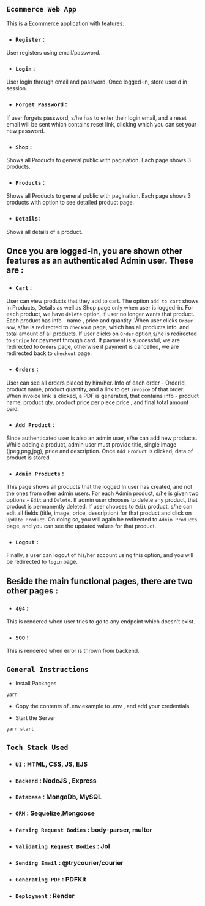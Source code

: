 ## `Ecommerce Web App ` 

This is a [Ecommerce application](https://ecommerce-u5ea.onrender.com) with features:
- ### `Register` : 
User registers using email/password.
- ### `Login` : 
User logIn through email and password. Once logged-in, store userId in session.
- ### `Forget Password` : 
If user forgets password, s/he has to enter their login email, and a reset email will be sent which contains reset link, clicking which you can set your new password.
- ### `Shop` : 
Shows all Products to general public with pagination. Each page shows 3 products.
- ### `Products` : 
Shows all Products to general public with pagination. Each page shows 3 products with option to see detailed product page.
- ### `Details`: 
Shows all details of a product.

## Once you are logged-In, you are shown other features as an authenticated Admin user. These are :

- ### `Cart` : 
User can view products that they add to cart. The option `add to cart` shows in Products, Details as well as Shop page only when user is logged-in. For each product, we have `delete` option, if user no longer wants that product. Each product has info - name , price and quantity. When user clicks `Order Now`, s/he is redirected to `checkout` page, which has all products info. and total amount of all products. If user clicks on `Order` option,s/he is redirected to `stripe` for payment through card. If payment is successful, we are redirected to `Orders` page, otherwise if payment is cancelled, we are redirected back to `checkout` page.
- ### `Orders` : 
User can see all orders placed by him/her. Info of each order - OrderId, product name, product quantity, and a link to get `invoice` of that order. When invoice link is clicked, a PDF is generated, that contains info - product name, product qty, product price per piece price , and final total amount paid.
- ### `Add Product` : 
Since authenticated user is also an admin user, s/he can add new products. While adding a product, admin user must provide title, single image (jpeg,png,jpg), price and description. Once `Add Product` is clicked, data of product is stored.
- ### `Admin Products` : 
This page shows all products that the logged In user has created, and not the ones from other admin users. For each Admin product, s/he is given two options - `Edit` and `Delete`. If admin user chooses to delete any product, that product is permanently deleted. If user chooses to `Edit` product, s/he can edit all fields (title, image, price, description) for that product and click on `Update Product`. On doing so, you will again be redirected to `Admin Products` page, and you can see the updated values for that product.
- ### `Logout` : 
Finally, a user can logout of his/her account using this option, and you will be redirected to `login` page.

## Beside the main functional pages, there are two other pages :

- ### `404` : 
This is rendered when user tries to go to any endpoint which doesn't exist.
- ### `500` : 
This is rendered when error is thrown from backend.

## `General Instructions`
- Install Packages

```
yarn
```
- Copy the contents of .env.example to .env , and add your credentials

- Start the Server

```
yarn start
```
## `Tech Stack Used`
- ### `UI` : HTML, CSS, JS, EJS 
- ### `Backend` : NodeJS , Express
- ### `Database` : MongoDb, MySQL
- ### `ORM` : Sequelize,Mongoose
- ### `Parsing Request Bodies` : body-parser, multer
- ### `Validating Request Bodies` : Joi
- ### `Sending Email` : @trycourier/courier
- ### `Generating PDF` : PDFKit
- ### `Deployment` : Render
